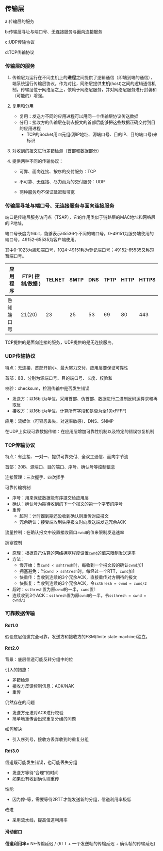 ## 传输层

a:传输层的服务

b:传输层寻址与端口号、无连接服务与面向连接服务

c:UDP传输协议

d:TCP传输协议

### 传输层的服务

1. 传输层为运行在不同主机上的**进程**之间提供了逻辑通信（即端到端的通信），端系统运行传输层协议。作为对比，网络层提供**主机**(host)之间的逻辑通信机制。传输层位于网络层之上，依赖于网络层服务，并对网络层服务进行封装和（可能的）增强。

2. 复用和分用
   - 复用：发送方不同的应用进程可以用同一个传输层协议传送数据
   - 分用：接收方的传输层在剥去报文的首部后能够把这些数据正确交付到目的应用进程
     - TCP的Socket用四元组(源IP地址、源端口号、目的IP、目的端口号)来标识

3. 对收到的报文进行差错检测（首部和数据部分）

4. 提供两种不同的传输协议：

   - 可靠、面向连接、按序的交付服务：TCP

   - 不可靠、无连接、尽力而为的交付服务：UDP
   - 两种服务均不保证延迟和带宽

### 传输层寻址与端口号、无连接服务与面向连接服务

端口是传输层服务访问点（TSAP），它的作用类似于链路层的MAC地址和网络层的IP地址，

端口号长度为16bit，能够表示65536个不同的端口号。0-49151为服务端使用的端口号，49152-65535为客户端使用。

其中0-1023为熟知端口号，1024-49151称为登记端口号；49152-65535又称短暂端口号。

| 应用程序   | FTP( 控制/数据 ) | TELNET | SMTP | DNS  | TFTP | HTTP | HTTPS |
| ---------- | ---------------- | ------ | ---- | ---- | ---- | ---- | ----- |
| 熟知端口号 | 21(20)           | 23     | 25   | 53   | 69   | 80   | 443   |

TCP提供的是面向连接的服务，UDP提供的是无连接服务。

### UDP传输协议

特点：无连接、首部开销小、最大努力交付、应用层要保证可靠性

首部：8B，分别为源端口号、目的端口号、长度、校验和

校验：checksum，检测传输中是否发生错误

- 发送方：以16bit为单位，采用首部、伪首部、数据进行二进制反码运算求和再取反
- 接收方：以16bit为单位，计算所有字段和是否为全1(0xFFFF)

应用：流媒体（可容忍丢失、对速率敏感）、DNS、SNMP

在UDP上实现可靠数据传输：在应用层增加可靠性机制以及特定的错误恢复机制

### TCP传输协议

特点：有连接、一对一、提供可靠交付、全双工通信、面向字节流

首部：20B、源端口、目的端口、序号、确认号等控制信息

连接管理：三次握手、四次挥手

可靠传输机制

- 序号：用来保证数据能有序提交给应用层
- 确认：确认号为期待收到的下一个报文的第一个字节的序号
- 重传
  - 超时：计时器到期还没收到确认则重传对应报文
  - 冗余确认：接受端收到失序报文时向发送端发送冗余ACK

流量控制：在确认报文中设置接收窗口`rwnd`的值来限制发送速率

拥塞控制

- 原理：根据自己估算的网络拥塞程度设置`cwnd`的值来限制发送速率
- 方法：
  - 慢开始：当`cwnd < sshtresh`时，每收到一个报文段的确认`cwnd`加1
  - 拥塞避免：当`cwnd > sshtresh`时，每经过一个RTT，`cwnd`加1
  - 快重传：当收到连续的3个冗余ACK，直接重传对方期待的报文
  - 快恢复：当收到连续的3个冗余ACK，令`ssthresh = cwnd = cwnd/2`
- 超时：`ssthresh`置为原`cwnd`的一半，`cwnd`置1
- 连续收到3个ACK：`ssthresh`置为原`cwnd`的一半，令`ssthresh = cwnd = cwnd/2`



### 可靠数据传输

#### Rdt1.0

假设底层信道完全可靠，发送方和接收方的FSM(finite state machine)独立。

#### Rdt2.0

背景：底层信道可能反转分组中的位

引入的措施：

- 差错检测
- 接收方反馈控制信息：ACK/NAK
- 重传

仍然存在的问题

- 发送方无法对ACK进行校验
- 简单地重传会出现重复分组的问题

如何解决

- 引入序列号，接收方丢弃收到的重复分组



#### Rdt3.0

信道既可能发生错误，也可能丢失分组

- 发送方等待“合理”的时间
- 如果没有收到确认则重传

性能

- 因为停-等，需要等待2RTT才能发送新的分组，信道利用率极低

改进

- 采用流水线，提高信道利用率

#### 滑动窗口

**信道利用率**= N*传输延迟 / (RTT + 一个发送帧的传输延迟 + 确认帧的传输延迟)

